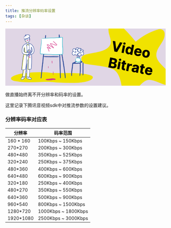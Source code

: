 ```yaml
---
title: 推流分辨率码率设置
tags: [杂谈]
---
```


![Header](./Header.png)

做直播始终离不开分辨率和码率的设置。

这里记录下腾讯音视频sdk中对推流参数的设置建议。

<!--truncate-->

### 分辨率码率对应表

| 分辨率    | 码率范围            |
| --------- | ------------------- |
| 160 * 160 | 100Kbps ~ 150Kbps   |
| 270*270   | 200Kbps ~ 300Kbps   |
| 480*480   | 350Kbps ~ 525Kbps   |
| 320*240   | 250Kbps ~ 375Kbps   |
| 480*360   | 400Kbps ~ 600Kbps   |
| 640*480   | 600Kbps ~ 900Kbps   |
| 320*180   | 250Kbps ~ 400Kbps   |
| 480*270   | 350Kbps ~ 550Kbps   |
| 640*360   | 500Kbps ~ 900Kbps   |
| 960*540   | 800Kbps ~ 1500Kbps  |
| 1280*720  | 1000Kbps ~ 1800Kbps |
| 1920*1080 | 2500Kbps ~ 3000Kbps |


